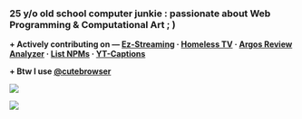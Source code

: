 ### 25 y/o old school computer junkie : passionate about Web Programming & Computational Art ; )

<b> + Actively contributing on — 
<a href="https://ez-streaming.space/" target="_blank">Ez-Streaming</a><b> ·
<a href="https://homeless-tv.vercel.app/" target="_blank">Homeless TV</a><b> ·
<a href="https://argos-analyzer.vercel.app/" target="_blank">Argos Review Analyzer</a><b> ·
<a href="https://list-npms.vercel.app/" target="_blank">List NPMs</a><b> ·
<a href="https://yt-cc.vercel.app/" target="_blank">YT-Captions</a><b>

<b> + Btw I use <a href="https://github.com/qutebrowser/qutebrowser" target="_blank">@cutebrowser</a><b>
<!-- ### +++ [ Numbers ] -->

![](https://github-readme-stats.vercel.app/api?username=vihanpereraux&show_icons=true&theme=gotham)

<!-- profile views -->

![](https://komarev.com/ghpvc/?username=vihanpereraux&label=PROFILE+VIEWS)
